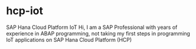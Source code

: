 # hcp-iot
SAP Hana Cloud Platform IoT
Hi, I am a SAP Professional with years of experience in ABAP programming, not taking my first steps in programming IoT applications on SAP Hana Cloud Platform (HCP)
